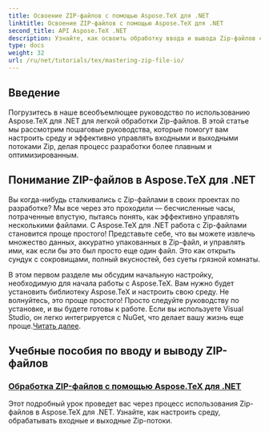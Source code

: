 ```yaml
---
title: Освоение ZIP-файлов с помощью Aspose.TeX для .NET
linktitle: Освоение ZIP-файлов с помощью Aspose.TeX для .NET
second_title: API Aspose.TeX .NET
description: Узнайте, как освоить обработку ввода и вывода Zip-файлов с помощью Aspose.TeX для .NET. Следуйте пошаговым руководствам, чтобы эффективно оптимизировать рабочий процесс.
type: docs
weight: 32
url: /ru/net/tutorials/tex/mastering-zip-file-io/
---
```

## Введение

Погрузитесь в наше всеобъемлющее руководство по использованию Aspose.TeX для .NET для легкой обработки Zip-файлов. В этой статье мы рассмотрим пошаговые руководства, которые помогут вам настроить среду и эффективно управлять входными и выходными потоками Zip, делая процесс разработки более плавным и оптимизированным.

## Понимание ZIP-файлов в Aspose.TeX для .NET

Вы когда-нибудь сталкивались с Zip-файлами в своих проектах по разработке? Мы все через это проходили — бесчисленные часы, потраченные впустую, пытаясь понять, как эффективно управлять несколькими файлами. С Aspose.TeX для .NET работа с Zip-файлами становится проще простого! Представьте себе, что вы можете извлечь множество данных, аккуратно упакованных в Zip-файл, и управлять ими, как если бы это был просто еще один файл. Это как открыть сундук с сокровищами, полный вкусностей, без суеты грязной комнаты.

 В этом первом разделе мы обсудим начальную настройку, необходимую для начала работы с Aspose.TeX. Вам нужно будет установить библиотеку Aspose.TeX и настроить свою среду. Не волнуйтесь, это проще простого! Просто следуйте руководству по установке, и вы будете готовы к работе. Если вы используете Visual Studio, он легко интегрируется с NuGet, что делает вашу жизнь еще проще.[Читать далее](./handle-zip-files/).

## Учебные пособия по вводу и выводу ZIP-файлов
### [Обработка ZIP-файлов с помощью Aspose.TeX для .NET](./handle-zip-files/)
Этот подробный урок проведет вас через процесс использования Zip-файлов в Aspose.TeX для .NET. Узнайте, как настроить среду, обрабатывать входные и выходные Zip-потоки.